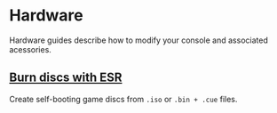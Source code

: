 # Hardware

Hardware guides describe how to modify your console and associated acessories.

## [Burn discs with ESR](/hardware/burn-discs-esr/)

Create self-booting game discs from `.iso` or `.bin + .cue` files.
